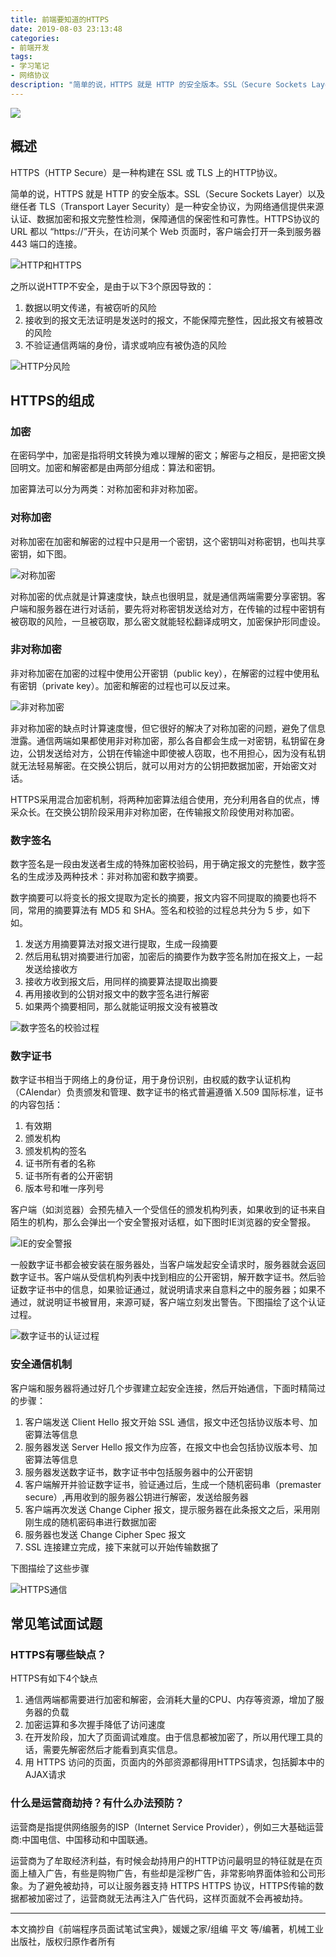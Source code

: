 ```yaml
---
title: 前端要知道的HTTPS
date: 2019-08-03 23:13:48
categories:
- 前端开发
tags:
- 学习笔记
- 网络协议
description: "简单的说，HTTPS 就是 HTTP 的安全版本。SSL（Secure Sockets Layer）以及继任者 TLS（Transport Layer Security）是一种安全协议，为网络通信提供来源认证、数据加密和报文完整性检测，保障通信的保密性和可靠性。HTTPS协议的 URL 都以 “https://”开头，在访问某个 Web 页面时，客户端会打开一条到服务器 443 端口的连接。"
---
```

![](https://raw.githubusercontent.com/dunizb/cloudimg/master/blog/article/201908/https/banner.png)

## 概述
HTTPS（HTTP Secure）是一种构建在 SSL 或 TLS 上的HTTP协议。

简单的说，HTTPS 就是 HTTP 的安全版本。SSL（Secure Sockets Layer）以及继任者 TLS（Transport Layer Security）是一种安全协议，为网络通信提供来源认证、数据加密和报文完整性检测，保障通信的保密性和可靠性。HTTPS协议的 URL 都以 “https://”开头，在访问某个 Web 页面时，客户端会打开一条到服务器 443 端口的连接。

![HTTP和HTTPS](https://raw.githubusercontent.com/dunizb/cloudimg/master/blog/article/201908/https/1.png)

之所以说HTTP不安全，是由于以下3个原因导致的：
1. 数据以明文传递，有被窃听的风险
2. 接收到的报文无法证明是发送时的报文，不能保障完整性，因此报文有被篡改的风险
3. 不验证通信两端的身份，请求或响应有被伪造的风险

![HTTP分风险](https://raw.githubusercontent.com/dunizb/cloudimg/master/blog/article/201908/https/2.png)

## HTTPS的组成
### 加密
在密码学中，加密是指将明文转换为难以理解的密文；解密与之相反，是把密文换回明文。加密和解密都是由两部分组成：算法和密钥。

加密算法可以分为两类：对称加密和非对称加密。

### 对称加密

对称加密在加密和解密的过程中只是用一个密钥，这个密钥叫对称密钥，也叫共享密钥，如下图。

![对称加密](https://raw.githubusercontent.com/dunizb/cloudimg/master/blog/article/201908/https/3.png)

对称加密的优点就是计算速度快，缺点也很明显，就是通信两端需要分享密钥。客户端和服务器在进行对话前，要先将对称密钥发送给对方，在传输的过程中密钥有被窃取的风险，一旦被窃取，那么密文就能轻松翻译成明文，加密保护形同虚设。

### 非对称加密
非对称加密在加密的过程中使用公开密钥（public key），在解密的过程中使用私有密钥（private key）。加密和解密的过程也可以反过来。

![非对称加密](https://raw.githubusercontent.com/dunizb/cloudimg/master/blog/article/201908/https/4.png)

非对称加密的缺点时计算速度慢，但它很好的解决了对称加密的问题，避免了信息泄露。通信两端如果都使用非对称加密，那么各自都会生成一对密钥，私钥留在身边，公钥发送给对方，公钥在传输途中即使被人窃取，也不用担心，因为没有私钥就无法轻易解密。在交换公钥后，就可以用对方的公钥把数据加密，开始密文对话。

HTTPS采用混合加密机制，将两种加密算法组合使用，充分利用各自的优点，博采众长。在交换公钥阶段采用非对称加密，在传输报文阶段使用对称加密。

### 数字签名
数字签名是一段由发送者生成的特殊加密校验码，用于确定报文的完整性，数字签名的生成涉及两种技术：非对称加密和数字摘要。

数字摘要可以将变长的报文提取为定长的摘要，报文内容不同提取的摘要也将不同，常用的摘要算法有 MD5 和 SHA。签名和校验的过程总共分为 5 步，如下如。
1. 发送方用摘要算法对报文进行提取，生成一段摘要
2. 然后用私钥对摘要进行加密，加密后的摘要作为数字签名附加在报文上，一起发送给接收方
3. 接收方收到报文后，用同样的摘要算法提取出摘要
4. 再用接收到的公钥对报文中的数字签名进行解密
5. 如果两个摘要相同，那么就能证明报文没有被篡改

![数字签名的校验过程](https://raw.githubusercontent.com/dunizb/cloudimg/master/blog/article/201908/https/5.png)

### 数字证书
数字证书相当于网络上的身份证，用于身份识别，由权威的数字认证机构（CAlendar）负责颁发和管理、数字证书的格式普遍遵循 X.509 国际标准，证书的内容包括：
1. 有效期
2. 颁发机构
3. 颁发机构的签名
4. 证书所有者的名称
5. 证书所有者的公开密钥
6. 版本号和唯一序列号

客户端（如浏览器）会预先植入一个受信任的颁发机构列表，如果收到的证书来自陌生的机构，那么会弹出一个安全警报对话框，如下图时IE浏览器的安全警报。

![IE的安全警报](https://raw.githubusercontent.com/dunizb/cloudimg/master/blog/article/201908/https/6.png)

一般数字证书都会被安装在服务器处，当客户端发起安全请求时，服务器就会返回数字证书。客户端从受信机构列表中找到相应的公开密钥，解开数字证书。然后验证数字证书中的信息，如果验证通过，就说明请求来自意料之中的服务器；如果不通过，就说明证书被冒用，来源可疑，客户端立刻发出警告。下图描绘了这个认证过程。

![数字证书的认证过程](https://raw.githubusercontent.com/dunizb/cloudimg/master/blog/article/201908/https/7.png)

### 安全通信机制
客户端和服务器将通过好几个步骤建立起安全连接，然后开始通信，下面时精简过的步骤：
1. 客户端发送 Client Hello 报文开始 SSL 通信，报文中还包括协议版本号、加密算法等信息
2. 服务器发送 Server Hello 报文作为应答，在报文中也会包括协议版本号、加密算法等信息
3. 服务器发送数字证书，数字证书中包括服务器中的公开密钥
4. 客户端解开并验证数字证书，验证通过后，生成一个随机密码串（premaster secure）,再用收到的服务器公钥进行解密，发送给服务器
5. 客户端再次发送 Change Cipher 报文，提示服务器在此条报文之后，采用刚刚生成的随机密码串进行数据加密
6. 服务器也发送 Change Cipher Spec 报文
7. SSL 连接建立完成，接下来就可以开始传输数据了

下图描绘了这些步骤

![HTTPS通信](https://raw.githubusercontent.com/dunizb/cloudimg/master/blog/article/201908/https/8.png)


## 常见笔试面试题
### HTTPS有哪些缺点？
HTTPS有如下4个缺点
1. 通信两端都需要进行加密和解密，会消耗大量的CPU、内存等资源，增加了服务器的负载
2. 加密运算和多次握手降低了访问速度
3. 在开发阶段，加大了页面调试难度。由于信息都被加密了，所以用代理工具的话，需要先解密然后才能看到真实信息。
4. 用 HTTPS 访问的页面，页面内的外部资源都得用HTTPS请求，包括脚本中的AJAX请求

### 什么是运营商劫持？有什么办法预防？
运营商是指提供网络服务的ISP（Internet Service Provider），例如三大基础运营商:中国电信、中国移动和中国联通。

运营商为了牟取经济利益，有时候会劫持用户的HTTP访问最明显的特征就是在页面上植入广告，有些是购物广告，有些却是淫秽广告，非常影响界面体验和公司形象。为了避免被劫持，可以让服务器支持 HTTPS HTTPS 协议，HTTPS传输的数据都被加密过了，运营商就无法再注入广告代码，这样页面就不会再被劫持。

*******
本文摘抄自《前端程序员面试笔试宝典》，媛媛之家/组编 平文 等/编著，机械工业出版社，版权归原作者所有